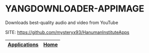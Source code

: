 # YANGDOWNLOADER-APPIMAGE
 
 Downloads best-quality audio and video from YouTube
 
 SITE: https://github.com/mysteryx93/HanumanInstituteApps

 | [Applications](https://portable-linux-apps.github.io/apps.html) | [Home](https://portable-linux-apps.github.io)
 | --- | --- |
